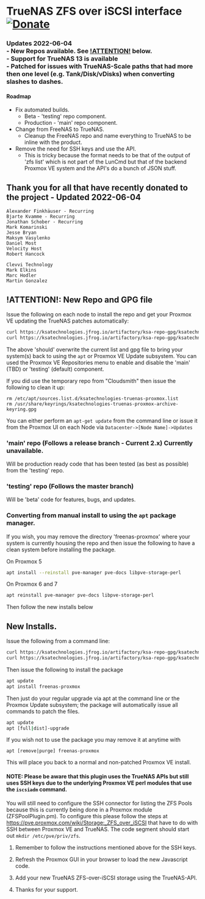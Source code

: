 # TrueNAS ZFS over iSCSI interface  [![Donate](https://www.paypalobjects.com/en_US/i/btn/btn_donateCC_LG.gif)](https://www.paypal.com/cgi-bin/webscr?cmd=_s-xclick&hosted_button_id=TCLNEMBUYQUXN&source=url)

### Updates 2022-06-04<br/>  - New Repos available. See [!ATTENTION!](#NewRepo) below.<br/>  - Support for TrueNAS 13 is available<br/>  - Patched for issues with TrueNAS-Scale paths that had more then one level (e.g. Tank/Disk/vDisks) when converting slashes to dashes.
#### Roadmap
* Fix automated builds.
  * Beta - 'testing' repo component.
  * Production - 'main' repo component.
* Change from FreeNAS to TrueNAS.
  * Cleanup the FreeNAS repo and name everything to TrueNAS to be inline with the product.
* Remove the need for SSH keys and use the API.
  * This is tricky because the format needs to be that of the output of 'zfs list' which is not part of the LunCmd but that of the backend Proxmox VE system and the API's do a bunch of JSON stuff.

## Thank you for all that have recently donated to the project - Updated 2022-06-04
    Alexander Finkhäuser - Recurring
    Bjarte Kvamme - Recurring
    Jonathan Schober - Recurring
    Mark Komarinski
    Jesse Bryan
    Maksym Vasylenko
    Daniel Most
    Velocity Host
    Robert Hancock
    
    Clevvi Technology
    Mark Elkins
    Marc Hodler
    Martin Gonzalez

## <a name="NewRepo"></a>!ATTENTION!: New Repo and GPG file
Issue the following on each node to install the repo and get your Proxmox VE updating the TrueNAS patches automatically:
```bash
curl https://ksatechnologies.jfrog.io/artifactory/ksa-repo-gpg/ksatechnologies-release.gpg -o /etc/apt/trusted.gpg.d/ksatechnologies-release.gpg
curl https://ksatechnologies.jfrog.io/artifactory/ksa-repo-gpg/ksatechnologies-repo.list -o /etc/apt/sources.list.d/ksatechnologies-repo.list
```
The above 'should' overwrite the current list and gpg file to bring your system(s) back to using the ```apt``` or Proxmox VE Update subsystem.
You can used the Proxmox VE Repositories menu to enable and disable the 'main' (TBD) or 'testing' (default) component.

If you did use the temporary repo from "Cloudsmith" then issue the following to clean it up:
```
rm /etc/apt/sources.list.d/ksatechnologies-truenas-proxmox.list
rm /usr/share/keyrings/ksatechnologies-truenas-proxmox-archive-keyring.gpg
```

You can either perform an ```apt-get update``` from the command line or issue it from the Proxmox UI on each Node via ```Datacenter->[Node Name]->Updates```

### 'main' repo (Follows a release branch - Current 2.x) Currently unavailable.
Will be production ready code that has been tested (as best as possible) from the 'testing' repo.

### 'testing' repo (Follows the master branch)
Will be 'beta' code for features, bugs, and updates.


### Converting from manual install to using the ```apt``` package manager.

If you wish, you may remove the directory 'freenas-proxmox' where your system is currently
housing the repo and then issue the following to have a clean system before installing the
package.

On Proxmox 5
```bash
apt install --reinstall pve-manager pve-docs libpve-storage-perl
```

On Proxmox 6 and 7
```bash
apt reinstall pve-manager pve-docs libpve-storage-perl
```
Then follow the new installs below

## New Installs.
Issue the following from a command line:
```bash
curl https://ksatechnologies.jfrog.io/artifactory/ksa-repo-gpg/ksatechnologies-release.gpg -o /etc/apt/trusted.gpg.d/ksatechnologies-release.gpg
curl https://ksatechnologies.jfrog.io/artifactory/ksa-repo-gpg/ksatechnologies-repo.list -o /etc/apt/sources.list.d/ksatechnologies-repo.list
```

Then issue the following to install the package
```bash
apt update
apt install freenas-proxmox
```

Then just do your regular upgrade via apt at the command line or the Proxmox Update subsystem; the package will automatically issue all commands to patch the files.
```bash
apt update
apt [full|dist]-upgrade
```

If you wish not to use the package you may remove it at anytime with
```
apt [remove|purge] freenas-proxmox
```
This will place you back to a normal and non-patched Proxmox VE install.

#### NOTE: Please be aware that this plugin uses the TrueNAS APIs but still uses SSH keys due to the underlying Proxmox VE perl modules that use the ```iscsiadm``` command.

You will still need to configure the SSH connector for listing the ZFS Pools because this is currently being done in a Proxmox module (ZFSPoolPlugin.pm). To configure this please follow the steps at https://pve.proxmox.com/wiki/Storage:_ZFS_over_iSCSI that have to do with SSH between Proxmox VE and TrueNAS. The code segment should start out `mkdir /etc/pve/priv/zfs`.

1. Remember to follow the instructions mentioned above for the SSH keys.

2. Refresh the Proxmox GUI in your browser to load the new Javascript code.

3. Add your new TrueNAS ZFS-over-iSCSI storage using the TrueNAS-API.

4. Thanks for your support.

